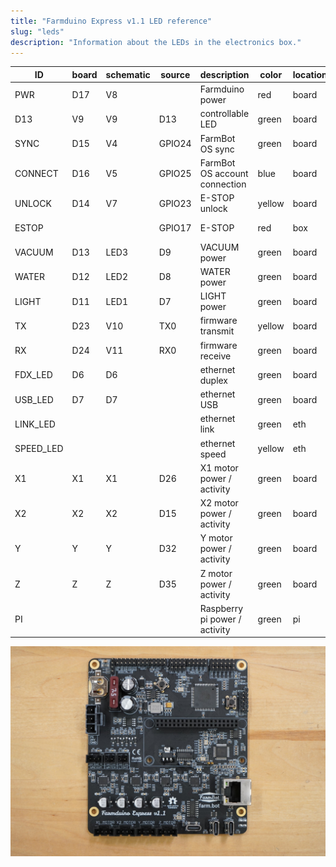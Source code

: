 ```yaml
---
title: "Farmduino Express v1.1 LED reference"
slug: "leds"
description: "Information about the LEDs in the electronics box."
---
```


| ID        |board |schematic| source | description                   | color  | location | statuses     |
|-----------|------|---------|--------|-------------------------------|--------|----------|--------------|
| PWR       | D17  | V8      |        | Farmduino power               | red    | board    | solid        |
| D13       | V9   | V9      | D13    | controllable LED              | green  | board    | solid        |
| SYNC      | D15  | V4      | GPIO24 | FarmBot OS sync               | green  | board    | solid, blink |
| CONNECT   | D16  | V5      | GPIO25 | FarmBot OS account connection | blue   | board    | solid, blink |
| UNLOCK    | D14  | V7      | GPIO23 | E-STOP unlock                 | yellow | board    | blink        |
| ESTOP     |      |         | GPIO17 | E-STOP                        | red    | box      | solid, blink |
| VACUUM    | D13  | LED3    | D9     | VACUUM power                  | green  | board    | solid        |
| WATER     | D12  | LED2    | D8     | WATER power                   | green  | board    | solid        |
| LIGHT     | D11  | LED1    | D7     | LIGHT power                   | green  | board    | solid        |
| TX        | D23  | V10     | TX0    | firmware transmit             | yellow | board    | blink        |
| RX        | D24  | V11     | RX0    | firmware receive              | green  | board    | blink        |
| FDX_LED   | D6   | D6      |        | ethernet duplex               | green  | board    | solid, blink |
| USB_LED   | D7   | D7      |        | ethernet USB                  | green  | board    | solid, blink |
| LINK_LED  |      |         |        | ethernet link                 | green  | eth      | solid, blink |
| SPEED_LED |      |         |        | ethernet speed                | yellow | eth      | solid, blink |
| X1        | X1   | X1      | D26    | X1 motor power / activity     | green  | board    | solid, blink |
| X2        | X2   | X2      | D15    | X2 motor power / activity     | green  | board    | solid, blink |
| Y         | Y    | Y       | D32    | Y motor power / activity      | green  | board    | solid, blink |
| Z         | Z    | Z       | D35    | Z motor power / activity      | green  | board    | solid, blink |
| PI        |      |         |        | Raspberry pi power / activity | green  | pi       | solid, blink |

![farmduino express board](../bom/electronics-and-wiring/_images/farmduino_express.jpeg)
